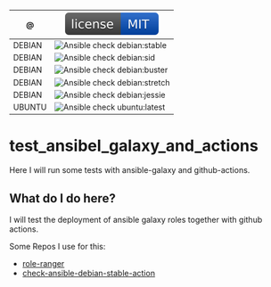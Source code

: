 | @ | [![MIT License](https://raw.githubusercontent.com/do1jlr/test_ansibel_galaxy_and_actions/master/.github/license.svg?sanitize=true)](https://github.com/do1jlr/test_ansibel_galaxy_and_actions/blob/master/LICENSE) |
| ---------- | --------- |
| DEBIAN | ![Ansible check debian:stable](https://github.com/DO1JLR/test_ansibel_galaxy_and_actions/workflows/Ansible%20check%20debian:stable/badge.svg) |
| DEBIAN | ![Ansible check debian:sid](https://github.com/DO1JLR/test_ansibel_galaxy_and_actions/workflows/Ansible%20check%20debian:sid/badge.svg) |
| DEBIAN | ![Ansible check debian:buster](https://github.com/DO1JLR/test_ansibel_galaxy_and_actions/workflows/Ansible%20check%20debian:buster/badge.svg) |
| DEBIAN | ![Ansible check debian:stretch](https://github.com/DO1JLR/test_ansibel_galaxy_and_actions/workflows/Ansible%20check%20debian:stretch/badge.svg) |
| DEBIAN | ![Ansible check debian:jessie](https://github.com/DO1JLR/test_ansibel_galaxy_and_actions/workflows/Ansible%20check%20debian:jessie/badge.svg) |
| UBUNTU | ![Ansible check ubuntu:latest](https://github.com/DO1JLR/test_ansibel_galaxy_and_actions/workflows/Ansible%20check%20ubuntu:latest/badge.svg) |

# test_ansibel_galaxy_and_actions
Here I will run some tests with ansible-galaxy and github-actions.

 What do I do here?
------------
I will test the deployment of ansible galaxy roles together with github actions.

Some Repos I use for this:
 - [role-ranger](https://github.com/chaos-bodensee/role-ranger)
 - [check-ansible-debian-stable-action](https://github.com/roles-ansible/check-ansible-debian-stable-action)
